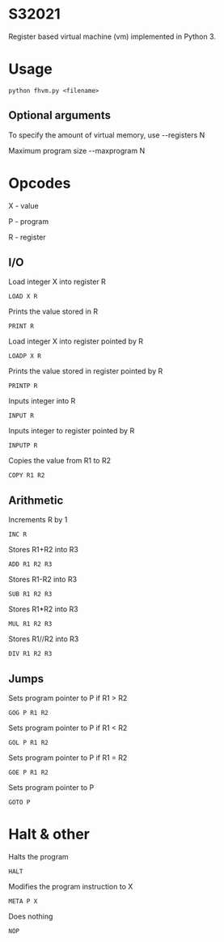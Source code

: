 # S32021
Register based virtual machine (vm) implemented in Python 3.

# Usage
    python fhvm.py <filename>

## Optional arguments
To specify the amount of virtual memory, use
    --registers N

Maximum program size
    --maxprogram N
    
# Opcodes
X - value

P - program

R - register

## I/O
Load integer X into register R

    LOAD X R

Prints the value stored in R

    PRINT R
    
Load integer X into register pointed by R

    LOADP X R

Prints the value stored in register pointed by R

    PRINTP R

Inputs integer into R

    INPUT R

Inputs integer to register pointed by R

    INPUTP R

Copies the value from R1 to R2

    COPY R1 R2


## Arithmetic

Increments R by 1

    INC R

Stores R1+R2 into R3

    ADD R1 R2 R3

Stores R1-R2 into R3

    SUB R1 R2 R3

Stores R1*R2 into R3

    MUL R1 R2 R3

Stores R1//R2 into R3

    DIV R1 R2 R3

## Jumps
Sets program pointer to P if R1 > R2

    GOG P R1 R2

Sets program pointer to P if R1 < R2

    GOL P R1 R2
    
Sets program pointer to P if R1 = R2

    GOE P R1 R2
 
Sets program pointer to P

    GOTO P

# Halt & other

Halts the program

    HALT

Modifies the program instruction to X

    META P X

Does nothing

    NOP
